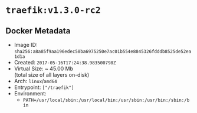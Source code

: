 # `traefik:v1.3.0-rc2`

## Docker Metadata

- Image ID: `sha256:a8a85f9aa196edec58ba6975250e7ac01b554e8845326fdddb8525de52ea1d1a`
- Created: `2017-05-16T17:24:38.983500798Z`
- Virtual Size: ~ 45.00 Mb  
  (total size of all layers on-disk)
- Arch: `linux`/`amd64`
- Entrypoint: `["/traefik"]`
- Environment:
  - `PATH=/usr/local/sbin:/usr/local/bin:/usr/sbin:/usr/bin:/sbin:/bin`
